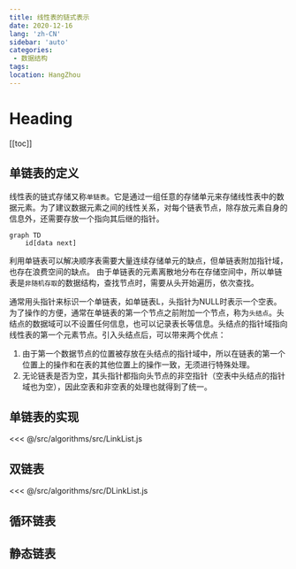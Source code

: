 ```yaml
---
title: 线性表的链式表示
date: 2020-12-16
lang: 'zh-CN'
sidebar: 'auto'
categories:
 - 数据结构
tags: 
location: HangZhou
---
```


# Heading
[[toc]]

## 单链表的定义
线性表的链式存储又称`单链表`。它是通过一组任意的存储单元来存储线性表中的数据元素。为了建议数据元素之间的线性关系，对每个链表节点，除存放元素自身的信息外，还需要存放一个指向其后继的指针。
```mermaid
graph TD
    id[data next]
```
利用单链表可以解决顺序表需要大量连续存储单元的缺点，但单链表附加指针域，也存在浪费空间的缺点。 
由于单链表的元素离散地分布在存储空间中，所以单链表是`非随机存取`的数据结构，查找节点时，需要从头开始遍历，依次查找。  

通常用头指针来标识一个单链表，如单链表L，头指针为NULL时表示一个空表。
为了操作的方便，通常在单链表的第一个节点之前附加一个节点，称为`头结点`。头结点的数据域可以不设置任何信息，也可以记录表长等信息。头结点的指针域指向线性表的第一个元素节点。引入头结点后，可以带来两个优点：
1. 由于第一个数据节点的位置被存放在头结点的指针域中，所以在链表的第一个位置上的操作和在表的其他位置上的操作一致，无须进行特殊处理。
2. 无论链表是否为空，其头指针都指向头节点的非空指针（空表中头结点的指针域也为空），因此空表和非空表的处理也就得到了统一。


## 单链表的实现

<<< @/src/algorithms/src/LinkList.js

## 双链表
<<< @/src/algorithms/src/DLinkList.js


## 循环链表

## 静态链表

